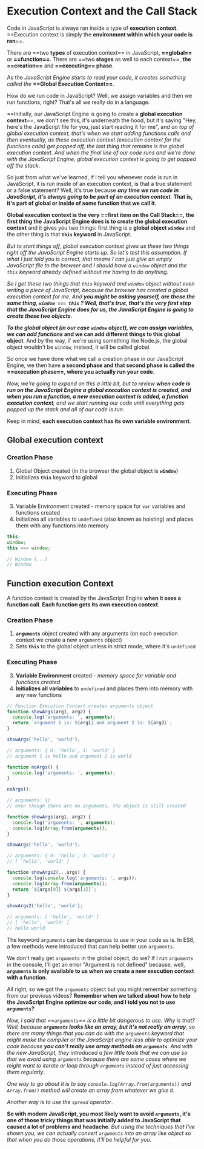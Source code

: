 # Execution Context and the Call Stack

Code in JavaScript is always ran inside a type of **execution context**. ==Execution context is simply the **environment within which your code is ran**==.

There are ==two **types** of execution context== in JavaScript, **==global==** or **==function==**.
There are ==two **stages** as well to each context==, **the ==creation==** and **==executing== phase**.

As the _JavaScript Engine starts to read your code, it creates something called the_ **==Global Execution Context==**.

How do we run code in JavaScript? Well, we assign variables and then we run functions, right? That's all we really do in a language.

==Initially, our JavaScript Engine is going to create a **global execution context**==, we don't see this, it's underneath the hood, but it's saying "Hey, here's the JavaScript file for you, just start reading it for me", and _on top of global execution context, that's when we start adding functions calls and then eventually, as these execution context (execution context for the functions calls) get popped off, the last thing that remains is the global execution context. And when the final line of our code runs and we're done with the JavaScript Engine, global execution context is going to get popped off the stack_.

So just from what we've learned, if I tell you whenever code is run in JavaScript, it is run inside of an execution context, is that a true statement or a false statement? Well, it's true because **_any time we run code in JavaScript, it's always going to be part of an execution context_**. **That is, it's part of global or inside of some function that we call it**.

**Global execution context is the very ==first item on the Call Stack==, the first thing the JavaScript Engine does is to create the global execution context** and it gives you two things: first thing is a **global object `window`** and the other thing is that **`this` keyword** in JavaScript.

_But to start things off, global execution context gives us these two things right off the JavaScript Engine starts up. So let's test this assumption. If what I just told you is correct, that means I can just give an empty JavaScript file to the browser and I should have a `window` object and the `this` keyword already defined without me having to do anything_.

_So I get these two things that `this` keyword and `window` object without even writing a piece of JavaScript, because the browser has created a global execution context for me. And **you might be asking yourself, are these the same thing, `window === this` ? Well, that's true, that's the very first step that the JavaScript Engine does for us, the JavaScript Engine is going to create these two objects**_.

**_To the global object (in our case `window` object), we can assign variables, we can add functions_ and we can add different things to this global object**. And by the way, if we're using something like Node.js, the global object wouldn't be `window`, instead, it will be called global.

So once we have done what we call a creation phase in our JavaScript Engine, we then have **a second phase and that second phase is called the ==execution phase==, where you actually run your code**.

_Now, we're going to expand on this a little bit, but to review **when code is run on the JavaScript Engine a global execution context is created, and when you run a function, a new execution context is added, a function execution context**, and we start running our code until everything gets popped up the stack and all of our code is run_.

Keep in mind, **each execution context has its own variable environment**.

## Global execution context

### Creation Phase

1. Global Object created (in the browser the global object is **`window`**)
2. Initializes **`this`** keyword to global

### Executing Phase

3. Variable Environment created - memory space for `var` variables and functions created
4. Initializes all variables to `undefined` (also known as hoisting) and places them with any functions into memory

```js
this;
window;
this === window;

// Window {...}
// Window
```

## Function execution Context

A function context is created by the JavaScript Engine **when it sees a function call**. **Each function gets its own execution context**.

### Creation Phase

1. **`arguments`** object created with any arguments (on each execution context we create a new `arguments` object)
2. Sets **`this`** to the global object unless in strict mode, where it's `undefined`

### Executing Phase

3. **Variable Environment** created - _memory space for variable and functions created_
4. **Initializes all variables** to `undefined` and places them into memory with any new functions

```js
// Function Execution Context creates arguments object
function showArgs(arg1, arg2) {
  console.log('arguments: ', arguments);
  return `argument 1 is: ${arg1} and argument 2 is: ${arg2}`;
}

showArgs('hello', 'world');

// arguments: { 0: 'hello', 1: 'world' }
// argument 1 is hello and argument 2 is world

function noArgs() {
  console.log('arguments: ', arguments);
}

noArgs();

// arguments: {}
// even though there are no arguments, the object is still created
```

```js
function showArgs(arg1, arg2) {
  console.log('arguments: ', arguments);
  console.log(Array.from(arguments));
}

showArgs('hello', 'world');

// arguments: { 0: 'hello', 1: 'world' }
// [ 'hello', 'world' ]

function showArgs2(...args) {
  console.log(console.log('arguments: ', args));
  console.log(Array.from(arguments));
  return `${args[0]} ${args[1]}`;
}

showArgs2('hello', 'world');

// arguments: [ 'hello', 'world' ]
// [ 'hello', 'world' ]
// hello world
```

The keyword `arguments` can be dangerous to use in your code as is. In ES6, a few methods were introduced that can help better use `arguments`.

We don't really get `arguments` in the global object, do we? If I run `arguments` in the console, I'll get an error "Argument is not defined" because, well, **`arguments` is only available to us when we create a new execution context with a function**.

All right, so we got the `arguments` object but you might remember something from our previous videos? **Remember when we talked about how to help the JavaScript Engine optimize our code, and I told you not to use `arguments`?**

_Now, I said that ==`arguments`== is a little bit dangerous to use. Why is that? Well, because **`arguments` looks like an array, but it's not really an array**, so there are many things that you can do with the `arguments` keyword that might make the compiler or the JavaScript engine less able to optimize your code because **you can't really use array methods on `arguments`**. And with the new JavaScript, they introduced a few little tools that we can use so that we avoid using `arguments` because there are some cases where we might want to iterate or loop through `arguments` instead of just accessing them regularly_.

_One way to go about it is to say `console.log(Array.from(arguments))` and `Array.from()` method will create an array from whatever we give it_.

_Another way is to use the `spread` operator_.

**So with modern JavaScript, you most likely want to avoid `arguments`, it's one of those tricky things that was initially added to JavaScript that caused a lot of problems and headache**. _But using the techniques that I've shown you, we can actually convert `arguments` into an array like object so that when you do those operations, it'll be helpful for you_.

